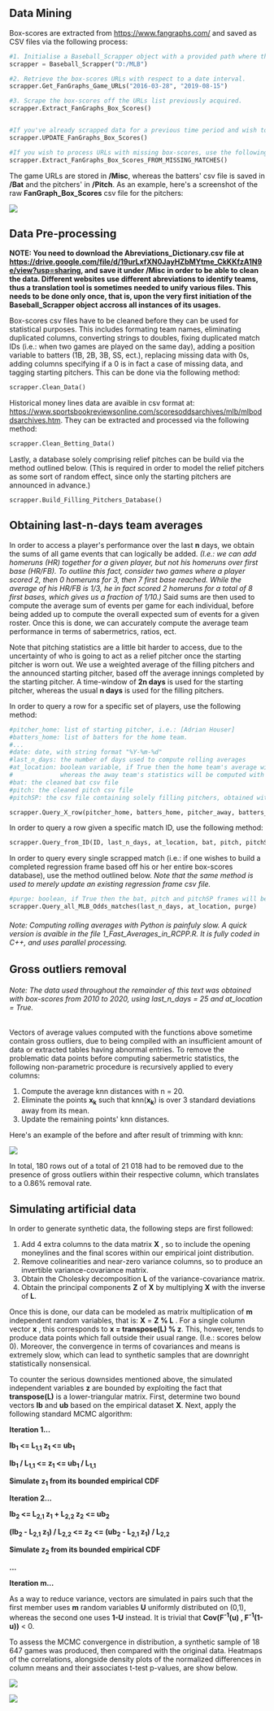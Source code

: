 ## Data Mining

Box-scores are extracted from https://www.fangraphs.com/ and saved as CSV files via the following process:

```python
#1. Initialise a Baseball_Scrapper object with a provided path where the files will be stored. 
scrapper = Baseball_Scrapper("D:/MLB")

#2. Retrieve the box-scores URLs with respect to a date interval. 
scrapper.Get_FanGraphs_Game_URLs("2016-03-28", "2019-08-15")

#3. Scrape the box-scores off the URLs list previously acquired. 
scrapper.Extract_FanGraphs_Box_Scores()


#If you've already scrapped data for a previous time period and wish to simply update your box-scores list, use the following method:
scrapper.UPDATE_FanGraphs_Box_Scores()

#If you wish to process URLs with missing box-scores, use the following method:
scrapper.Extract_FanGraphs_Box_Scores_FROM_MISSING_MATCHES()
```


The game URLs are stored in **/Misc**, whereas the batters' csv file is saved in **/Bat** and the pitchers' in **/Pitch**. As an example, here's a screenshot of the raw **FanGraph_Box_Scores** csv file for the pitchers:

![](https://i.imgur.com/KX6K3AY.png)


## Data Pre-processing

**NOTE: You need to download the Abreviations_Dictionary.csv file at https://drive.google.com/file/d/19urLxfXN0JayHZbMYtme_CkKKfzA1N9e/view?usp=sharing, and save it under /Misc in order to be able to clean the data. Different websites use different abreviations to identify teams, thus a translation tool is sometimes needed to unify various files. This needs to be done only once, that is, upon the very first initiation of the Baseball_Scrapper object accross all instances of its usages.**

Box-scores csv files have to be cleaned before they can be used for statistical purposes. This includes formating team names, eliminating duplicated columns, converting strings to doubles, fixing duplicated match IDs (i.e.: when two games are played on the same day), adding a position variable to batters (1B, 2B, 3B, SS, ect.), replacing missing data with 0s, adding columns specifying if a 0 is in fact a case of missing data, and tagging starting pitchers. This can be done via the following method:

```python
scrapper.Clean_Data()
```

Historical money lines data are avaible in csv format at: https://www.sportsbookreviewsonline.com/scoresoddsarchives/mlb/mlboddsarchives.htm. They can be extracted and processed via the following method:
```python
scrapper.Clean_Betting_Data()
```

Lastly, a database solely comprising relief pitches can be build via the method outlined below. (This is required in order to model the relief pitchers as some sort of random effect, since only the starting pitchers are announced in advance.)
```python
scrapper.Build_Filling_Pitchers_Database()
```


## Obtaining last-n-days team averages

In order to access a player's performance over the last **n** days, we obtain the sums of all game events that can logically be added. *(I.e.: we can add homeruns (HR) together for a given player, but not his homeruns over first base (HR/FB). To outline this fact, consider two games where a player scored 2, then 0 homeruns for 3, then 7 first base reached. While the average of his HR/FB is 1/3, he in fact scored 2 homeruns for a total of 8 first bases, which gives us a fraction of 1/10.)* Said sums are then used to compute the average sum of events per game for each individual, before being added up to compute the overall expected sum of events for a given roster. Once this is done, we can accurately compute the average team performance in terms of sabermetrics, ratios, ect.

Note that pitching statistics are a little bit harder to access, due to the uncertainty of who is going to act as a relief pitcher once the starting pitcher is worn out. We use a weighted average of the filling pitchers and the announced starting pitcher, based off the average innings completed by the starting pitcher. A time-window of **2n days** is used for the starting pitcher, whereas the usual **n days** is used for the filling pitchers.

In order to query a row for a specific set of players, use the following method:
```python
#pitcher_home: list of starting pitcher, i.e.: [Adrian Houser]
#batters_home: list of batters for the home team.
#...
#date: date, with string format "%Y-%m-%d"
#last_n_days: the number of days used to compute rolling averages
#at_location: boolean variable, if True then the home team's average will be assessed with respect to their matches player at home over the last_n_days,
#             whereas the away team's statistics will be computed with respect to their games player away from home.
#bat: the cleaned bat csv file
#pitch: the cleaned pitch csv file
#pitchSP: the csv file containing solely filling pitchers, obtained with the scrapper.Build_Filling_Pitchers_Database() method.

scrapper.Query_X_row(pitcher_home, batters_home, pitcher_away, batters_away, date, last_n_days, at_location, bat, pitch, pitchSP)
```

In order to query a row given a specific match ID, use the following method:
```python
scrapper.Query_from_ID(ID, last_n_days, at_location, bat, pitch, pitchSP)
```

In order to query every single scrapped match (i.e.: if one wishes to build a completed regression frame based off his or her entire box-scores database), use the method outlined below. *Note that the same method is used to merely update an existing regression frame csv file.*
```python
#purge: boolean, if True then the bat, pitch and pitchSP frames will be purged every 100 iterations.
scrapper.Query_all_MLB_Odds_matches(last_n_days, at_location, purge)
```

###### Note: Computing rolling averages with Python is painfuly slow. A quick version is avaible in the file 1_Fast_Averages_in_RCPP.R. It is fully coded in C++, and uses parallel processing. 


## Gross outliers removal

###### Note: The data used throughout the remainder of this text was obtained with box-scores from 2010 to 2020, using last_n_days = 25 and at_location = True. 

Vectors of average values computed with the functions above sometime contain gross outliers, due to being compiled with an insufficient amount of data or extracted tables having abnormal entries. To remove the problematic data points before computing sabermetric statistics, the following non-parametric procedure is recursively applied to every columns:<br/>

1. Compute the average knn distances with n = 20.
2. Eliminate the points **x<sub>k</sub>** such that knn(**x<sub>k</sub>**) is over 3 standard deviations away from its mean.
3. Update the remaining points' knn distances.<br/>

Here's an example of the before and after result of trimming with knn: <br/>

![](https://i.imgur.com/cqibFfe.png) <br/>


In total, 180 rows out of a total of 21 018 had to be removed due to the presence of gross outliers within their respective column, which translates to a 0.86% removal rate.


## Simulating artificial data

In order to generate synthetic data, the following steps are first followed:<br/>
1. Add 4 extra columns to the data matrix **X** , so to include the opening moneylines and the final scores within our empirical joint distribution.
2. Remove colinearities and near-zero variance columns, so to produce an invertible variance-covariance matrix.
3. Obtain the Cholesky decomposition **L** of the variance-covariance matrix.
4. Obtain the principal components **Z** of **X** by multiplying **X** with the inverse of **L**.<br/> 

Once this is done, our data can be modeled as matrix multiplication of **m** independent random variables, that is: **X** = **Z % L** . For a single column vector **x** , this corresponds to **x = transpose(L) % z**. This, however, tends to produce data points which fall outside their usual range. (I.e.: scores below 0). Moreover, the convergence in terms of covariances and means is extremely slow, which can lead to synthetic samples that are downright statistically nonsensical.

To counter the serious downsides mentioned above, the simulated independent variables **z** are bounded by exploiting the fact that **transpose(L)** is a lower-triangular matrix. First, determine two bound vectors **lb** and **ub** based on the empirical dataset **X**. Next, apply the following standard MCMC algorithm: <br/>

**Iteration 1...**

**lb<sub>1</sub> <= L<sub>1,1</sub> z<sub>1</sub> <= ub<sub>1</sub>**

**lb<sub>1</sub> / L<sub>1,1</sub> <=  z<sub>1</sub> <= ub<sub>1</sub> / L<sub>1,1</sub>**

**Simulate z<sub>1</sub> from its bounded empirical CDF**<br/>

**Iteration 2...**

**lb<sub>2</sub> <= L<sub>2,1</sub> z<sub>1</sub> + L<sub>2,2</sub> z<sub>2</sub> <= ub<sub>2</sub>**

**(lb<sub>2</sub> - L<sub>2,1</sub> z<sub>1</sub>) / L<sub>2,2</sub> <=   z<sub>2</sub> <= (ub<sub>2</sub> - L<sub>2,1</sub> z<sub>1</sub>) / L<sub>2,2</sub>**

**Simulate z<sub>2</sub> from its bounded empirical CDF**<br/>

**...**<br/>

**Iteration m...**<br/>


As a way to reduce variance, vectors are simulated in pairs such that the first member uses **m** random variables **U** uniformly distributed on (0,1), whereas the second one uses **1-U** instead. It is trivial that **Cov(F<sup>-1</sup>(u) , F<sup>-1</sup>(1-u))** < 0.


To assess the MCMC convergence in distribution, a synthetic sample of 18 647 games was produced, then compared with the original data. Heatmaps of the correlations, alongside density plots of the normalized differences in column means and their associates t-test p-values, are show below.

![](https://i.imgur.com/7pK3Vqb.png)<br/>

![](https://i.imgur.com/l1W5bSJ.png)<br/>





